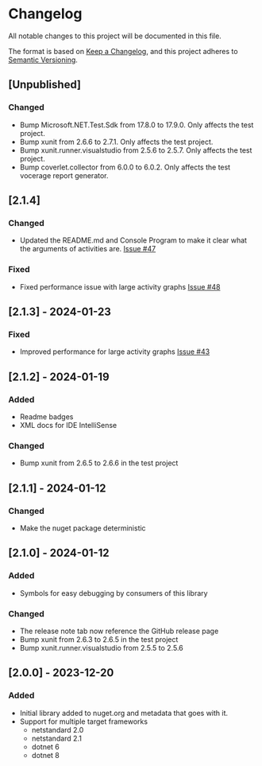 # Changelog

All notable changes to this project will be documented in this file.

The format is based on [Keep a Changelog](https://keepachangelog.com/en/1.0.0/),
and this project adheres to [Semantic Versioning](https://semver.org/spec/v2.0.0.html).

## [Unpublished]
### Changed
- Bump Microsoft.NET.Test.Sdk from 17.8.0 to 17.9.0. Only affects the test project.
- Bump xunit from 2.6.6 to 2.7.1. Only affects the test project.
- Bump xunit.runner.visualstudio from 2.5.6 to 2.5.7. Only affects the test project.
- Bump coverlet.collector from 6.0.0 to 6.0.2. Only affects the test vocerage report generator.

## [2.1.4]
### Changed
- Updated the README.md and Console Program to make it clear what the arguments of activities are. [Issue #47](https://github.com/NovoNordisk-OpenSource/critical-path/issues/47)

### Fixed
- Fixed performance issue with large activity graphs [Issue #48](https://github.com/NovoNordisk-OpenSource/critical-path/issues/48)

## [2.1.3] - 2024-01-23
### Fixed
- Improved performance for large activity graphs [Issue #43](https://github.com/NovoNordisk-OpenSource/critical-path/issues/43)

## [2.1.2] - 2024-01-19
### Added
- Readme badges
- XML docs for IDE IntelliSense 

### Changed
- Bump xunit from 2.6.5 to 2.6.6 in the test project

## [2.1.1] - 2024-01-12
### Changed
- Make the nuget package deterministic

## [2.1.0] - 2024-01-12
### Added
- Symbols for easy debugging by consumers of this library

### Changed
- The release note tab now reference the GitHub release page
- Bump xunit from 2.6.3 to 2.6.5 in the test project
- Bump xunit.runner.visualstudio from 2.5.5 to 2.5.6

## [2.0.0] - 2023-12-20
### Added
- Initial library added to nuget.org and metadata that goes with it.
- Support for multiple target frameworks 
  -   netstandard 2.0
  -   netstandard 2.1
  -   dotnet 6
  -   dotnet 8
